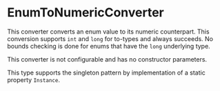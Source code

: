 # EnumToNumericConverter
This converter converts an enum value to its numeric counterpart. 
This conversion supports `int` and `long` for to-types and always succeeds.
No bounds checking is done for enums that have the `long` underlying type.

This converter is not configurable and has no constructor parameters.

This type supports the singleton pattern by implementation of a static property `Instance`.
